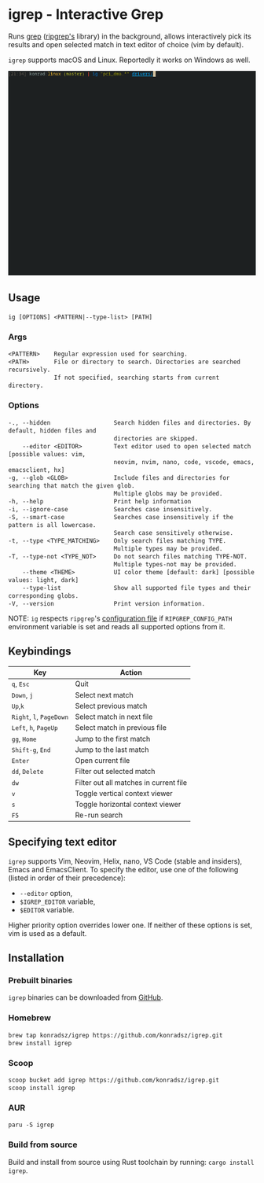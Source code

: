 # igrep - Interactive Grep
Runs [grep](https://crates.io/crates/grep) ([ripgrep's](https://github.com/BurntSushi/ripgrep/) library) in the background, allows interactively pick its results and open selected match in text editor of choice (vim by default).

`igrep` supports macOS and Linux. Reportedly it works on Windows as well.

<img src="./assets/demo.gif"/>

## Usage
`ig [OPTIONS] <PATTERN|--type-list> [PATH]`

### Args
```
<PATTERN>    Regular expression used for searching.
<PATH>       File or directory to search. Directories are searched recursively.
             If not specified, searching starts from current directory.
```

### Options
```
-., --hidden                  Search hidden files and directories. By default, hidden files and
                              directories are skipped.
    --editor <EDITOR>         Text editor used to open selected match [possible values: vim,
                              neovim, nvim, nano, code, vscode, emacs, emacsclient, hx]
-g, --glob <GLOB>             Include files and directories for searching that match the given glob.
                              Multiple globs may be provided.
-h, --help                    Print help information
-i, --ignore-case             Searches case insensitively.
-S, --smart-case              Searches case insensitively if the pattern is all lowercase.
                              Search case sensitively otherwise.
-t, --type <TYPE_MATCHING>    Only search files matching TYPE.
                              Multiple types may be provided.
-T, --type-not <TYPE_NOT>     Do not search files matching TYPE-NOT.
                              Multiple types-not may be provided.
    --theme <THEME>           UI color theme [default: dark] [possible values: light, dark]
    --type-list               Show all supported file types and their corresponding globs.
-V, --version                 Print version information.
```
NOTE: `ig` respects `ripgrep`'s [configuration file](https://github.com/BurntSushi/ripgrep/blob/master/GUIDE.md#configuration-file) if `RIPGREP_CONFIG_PATH` environment variable is set and reads all supported options from it.

## Keybindings
| Key                      | Action                                 |
| ------------------------ | -------------------------------------- |
| `q`, `Esc`               | Quit                                   |
| `Down`, `j`              | Select next match                      |
| `Up`,`k`                 | Select previous match                  |
| `Right`, `l`, `PageDown` | Select match in next file              |
| `Left`, `h`, `PageUp`    | Select match in previous file          |
| `gg`, `Home`             | Jump to the first match                |
| `Shift-g`, `End`         | Jump to the last match                 |
| `Enter`                  | Open current file                      |
| `dd`, `Delete`           | Filter out selected match              |
| `dw`                     | Filter out all matches in current file |
| `v`                      | Toggle vertical context viewer         |
| `s`                      | Toggle horizontal context viewer       |
| `F5`                     | Re-run search                          |

## Specifying text editor
`igrep` supports Vim, Neovim, Helix, nano, VS Code (stable and insiders), Emacs and EmacsClient.
To specify the editor, use one of the following (listed in order of their precedence):
- `--editor` option,
- `$IGREP_EDITOR` variable,
- `$EDITOR` variable.

Higher priority option overrides lower one. If neither of these options is set, vim is used as a default.

## Installation
### Prebuilt binaries
`igrep` binaries can be downloaded from [GitHub](https://github.com/konradsz/igrep/releases).
### Homebrew
```
brew tap konradsz/igrep https://github.com/konradsz/igrep.git
brew install igrep
```
### Scoop
```
scoop bucket add igrep https://github.com/konradsz/igrep.git
scoop install igrep
```
### AUR
```
paru -S igrep
```
### Build from source
Build and install from source using Rust toolchain by running: `cargo install igrep`.
